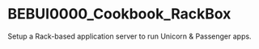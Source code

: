 # BEBUI0000_Cookbook_RackBox
Setup a Rack-based application server to run Unicorn &amp; Passenger apps.
